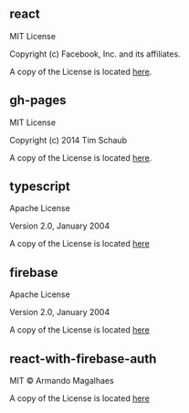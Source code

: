 ## react
MIT License   
   
Copyright (c) Facebook, Inc. and its affiliates.   
   
A copy of the License is located [here](https://github.com/facebook/react/blob/main/LICENSE).
   
## gh-pages
MIT License   
   
Copyright (c) 2014 Tim Schaub   
   
A copy of the License is located [here](https://github.com/tschaub/gh-pages/blob/main/LICENSE).
   
## typescript
Apache License   
   
Version 2.0, January 2004   
   
A copy of the License is located [here](https://github.com/microsoft/TypeScript/blob/main/LICENSE.txt)   
   
## firebase
Apache License   
   
Version 2.0, January 2004   
   
A copy of the License is located [here](https://github.com/firebase/firebase-js-sdk/blob/master/LICENSE)   
   
## react-with-firebase-auth
MIT © Armando Magalhaes   
   
A copy of the License is located [here](https://github.com/armand1m/react-with-firebase-auth/blob/master/LICENSE)